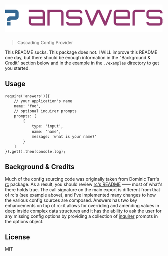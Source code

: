 # ![answers](answers.svg?raw=true&sanitize=true)

> Cascading Config Provider

This README sucks. This package does not. I WILL improve this README one day, but there should be enough information in the "Background & Credit" section below and in the example in the `./examples` directory to get you started.

## Usage

```
require('answers')({
    // your application's name
    name: 'foo',
    // optional inquirer prompts
    prompts: [
        {
            type: 'input',
            name: 'name',
            message: 'what is your name?'
        }
    ]
}).get().then(console.log);
```

## Background & Credits

Much of the config sourcing code was originally taken from Dominic Tarr's [rc](https://github.com/dominictarr/rc) package. As a result, you should review [rc's README](https://github.com/dominictarr/rc#readme) —— most of what's there holds true. The call signature on the main export is different from that of rc's (see example above), and I've implemented many changes to how the various config sources are composed. Answers has two key enhancements on top of rc: it allows for overriding and amending values in deep inside complex data structures and it has the ability to ask the user for any missing config options by providing a collection of [inquirer](https://github.com/SBoudrias/Inquirer.js#readme) prompts in the options object.

## License

MIT
